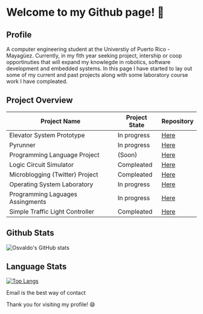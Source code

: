 # Welcome to my Github page! 👋

## Profile 
A computer engineering student at the Universtiy of Puerto Rico - Mayagüez. Currently, in my fith year seeking project, intership or coop opportinuties that will expand my knowlegde in robotics, software development and embedded systems. In this page I have started to lay out some of my current and past projects along with some laboratory course work I have compleated.

## Project Overview
Project Name | Project State | Repository
------------ | ------------- | -------------
Elevator System Prototype | In progress | [Here](https://github.com/aquino35/elevator_system_prototype)
Pyrunner | In progress | [Here](https://github.com/YousefSalaman/pyrunner)
Programming Language Project | (Soon) | [Here](http://github.com)
Logic Circuit Simulator | Compleated | [Here](http://github.com)
Microblogging (Twitter) Project | Compleated | [Here](http://github.com)
Operating System Laboratory | In progress | [Here](https://github.com/aquino35/OS-Labs)
Programming Laguages Assingments | In progress | [Here](http://github.com)
Simple Traffic Light Controller | Compleated | [Here](http://github.com)

## Github Stats
![Osvaldo's GitHub stats](https://github-readme-stats.vercel.app/api?username=aquino35173&show_icons=true&theme=dark)

## Language Stats
[![Top Langs](https://github-readme-stats.vercel.app/api/top-langs/?username=aquino35&layout=compact&theme=dark)](https://github.com/aquino35/github-readme-stats)


Email is the best way of contact

Thank you for visiting my profile! 😄
<!--
**aquino35/aquino35** is a ✨ _special_ ✨ repository because its `README.md` (this file) appears on your GitHub profile.

Here are some ideas to get you started:

- 🔭 I’m currently working on ...
- 🌱 I’m currently learning ...
- 👯 I’m looking to collaborate on ...
- 🤔 I’m looking for help with ...
- 💬 Ask me about ...
- 📫 How to reach me: ...
- 😄 Pronouns: ...
- ⚡ Fun fact: ...
-->
